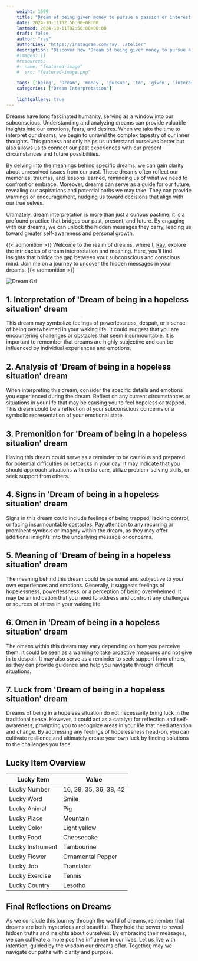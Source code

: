 ```yaml
---
    weight: 1699
    title: "Dream of being given money to pursue a passion or interest."  # Assuming 'title' column exists
    date: 2024-10-11T02:56:00+08:00
    lastmod: 2024-10-11T02:56:00+08:00
    draft: false
    author: "ray"
    authorLink: "https://instagram.com/ray._.atelier"
    description: "Discover how 'Dream of being given money to pursue a passion or interest.' can interpret your future and uncover its significant meanings in your life."
    #images: []
    #resources:
    #- name: "featured-image"
    #  src: "featured-image.png"
    
    tags: ['being', 'Dream', 'money', 'pursue', 'to', 'given', 'interest', 'passion']
    categories: ["Dream Interpretation"]
    
    lightgallery: true
---
```

    
Dreams have long fascinated humanity, serving as a window into our subconscious. Understanding and analyzing dreams can provide valuable insights into our emotions, fears, and desires. When we take the time to interpret our dreams, we begin to unravel the complex tapestry of our inner thoughts. This process not only helps us understand ourselves better but also allows us to connect our past experiences with our present circumstances and future possibilities.

By delving into the meanings behind specific dreams, we can gain clarity about unresolved issues from our past. These dreams often reflect our memories, traumas, and lessons learned, reminding us of what we need to confront or embrace. Moreover, dreams can serve as a guide for our future, revealing our aspirations and potential paths we may take. They can provide warnings or encouragement, nudging us toward decisions that align with our true selves.

Ultimately, dream interpretation is more than just a curious pastime; it is a profound practice that bridges our past, present, and future. By engaging with our dreams, we can unlock the hidden messages they carry, leading us toward greater self-awareness and personal growth.

{{< admonition >}}
Welcome to the realm of dreams, where I, [Ray](https://instagram.com/ray._.atelier), explore the intricacies of dream interpretation and meaning. Here, you’ll find insights that bridge the gap between your subconscious and conscious mind. Join me on a journey to uncover the hidden messages in your dreams.
{{< /admonition >}}

![Dream Grl](https://cdn.pixabay.com/photo/2017/11/02/03/35/gothic-2910057_1280.jpg "Dream Grl")

## 1. Interpretation of 'Dream of being in a hopeless situation' dream
 This dream may symbolize feelings of powerlessness, despair, or a sense of being overwhelmed in your waking life. It could suggest that you are encountering challenges or obstacles that seem insurmountable. It is important to remember that dreams are highly subjective and can be influenced by individual experiences and emotions.

## 2. Analysis of 'Dream of being in a hopeless situation' dream
 When interpreting this dream, consider the specific details and emotions you experienced during the dream. Reflect on any current circumstances or situations in your life that may be causing you to feel hopeless or trapped. This dream could be a reflection of your subconscious concerns or a symbolic representation of your emotional state.

## 3. Premonition for 'Dream of being in a hopeless situation' dream
 Having this dream could serve as a reminder to be cautious and prepared for potential difficulties or setbacks in your day. It may indicate that you should approach situations with extra care, utilize problem-solving skills, or seek support from others.

## 4. Signs in 'Dream of being in a hopeless situation' dream
 Signs in this dream could include feelings of being trapped, lacking control, or facing insurmountable obstacles. Pay attention to any recurring or prominent symbols or imagery within the dream, as they may offer additional insights into the underlying message or concerns.

## 5. Meaning of 'Dream of being in a hopeless situation' dream
 The meaning behind this dream could be personal and subjective to your own experiences and emotions. Generally, it suggests feelings of hopelessness, powerlessness, or a perception of being overwhelmed. It may be an indication that you need to address and confront any challenges or sources of stress in your waking life.

## 6. Omen in 'Dream of being in a hopeless situation' dream
 The omens within this dream may vary depending on how you perceive them. It could be seen as a warning to take proactive measures and not give in to despair. It may also serve as a reminder to seek support from others, as they can provide guidance and help you navigate through difficult situations.

## 7. Luck from 'Dream of being in a hopeless situation' dream
 Dreams of being in a hopeless situation do not necessarily bring luck in the traditional sense. However, it could act as a catalyst for reflection and self-awareness, prompting you to recognize areas in your life that need attention and change. By addressing any feelings of hopelessness head-on, you can cultivate resilience and ultimately create your own luck by finding solutions to the challenges you face.

## Lucky Item Overview
| Lucky Item          | Value              |
|---------------|--------------------|
| Lucky Number        | 16, 29, 35, 36, 38, 42  |
| Lucky Word          | Smile |
| Lucky Animal        | Pig |
| Lucky Place         | Mountain     |
| Lucky Color         | Light yellow     |
| Lucky Food          | Cheesecake      |
| Lucky Instrument    | Tambourine |
| Lucky Flower        | Ornamental Pepper    |
| Lucky Job           | Translator       |
| Lucky Exercise      | Tennis  |
| Lucky Country       | Lesotho    |


##  Final Reflections on Dreams

As we conclude this journey through the world of dreams, remember that dreams are both mysterious and beautiful. They hold the power to reveal hidden truths and insights about ourselves. By embracing their messages, we can cultivate a more positive influence in our lives. Let us live with intention, guided by the wisdom our dreams offer. Together, may we navigate our paths with clarity and purpose.
